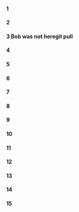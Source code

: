 #### 1
#### 2
#### 3 Bob was not heregit pull
#### 4
#### 5
#### 6
#### 7
#### 8
#### 9
#### 10
#### 11
#### 12
#### 13
#### 14
#### 15